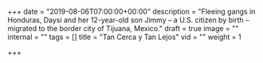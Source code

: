 +++
date = "2019-08-06T07:00:00+00:00"
description = "Fleeing gangs in Honduras, Daysi and her 12-year-old son Jimmy – a U.S. citizen by birth – migrated to the border city of Tijuana, Mexico."
draft = true
image = ""
internal = ""
tags = []
title = "Tan Cerca y Tan Lejos"
vid = ""
weight = 1

+++
